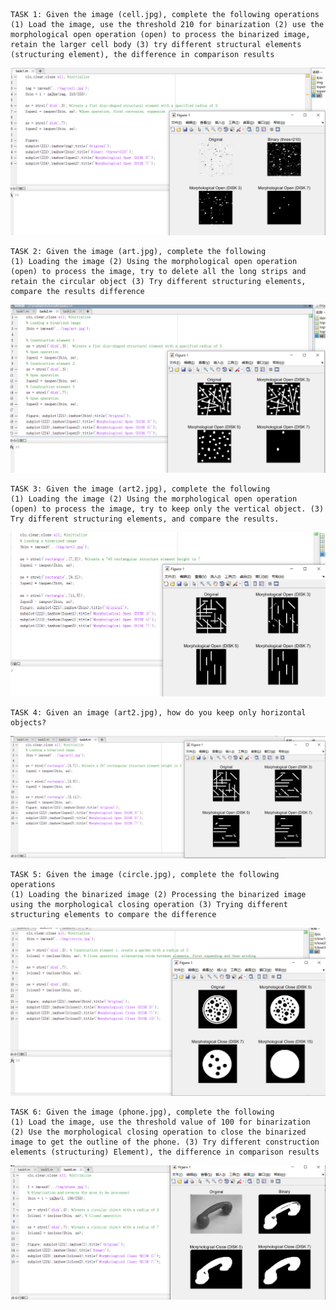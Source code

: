 	TASK 1: Given the image (cell.jpg), complete the following operations
	(1) Load the image, use the threshold 210 for binarization (2) use the morphological open operation (open) to process the binarized image, retain the larger cell body (3) try different structural elements (structuring element), the difference in comparison results

![task](src/weak6/1.jpg 'xxx')

	TASK 2: Given the image (art.jpg), complete the following
	(1) Loading the image (2) Using the morphological open operation (open) to process the image, try to delete all the long strips and retain the circular object (3) Try different structuring elements, compare the results difference

![task](src/weak6/2.png 'xxx')

	TASK 3: Given the image (art2.jpg), complete the following
	(1) Loading the image (2) Using the morphological open operation (open) to process the image, try to keep only the vertical object. (3) Try different structuring elements, and compare the results.

![task](src/weak6/3.png 'xxx')

	TASK 4: Given an image (art2.jpg), how do you keep only horizontal objects?

![task](src/weak6/4.jpg 'xxx')

	TASK 5: Given the image (circle.jpg), complete the following operations
	(1) Loading the binarized image (2) Processing the binarized image using the morphological closing operation (3) Trying different structuring elements to compare the difference

![task](src/weak6/5.png 'xxx')

	TASK 6: Given the image (phone.jpg), complete the following
	(1) Load the image, use the threshold value of 100 for binarization (2) Use the morphological closing operation to close the binarized image to get the outline of the phone. (3) Try different construction elements (structuring) Element), the difference in comparison results

![task](src/weak6/6.png 'xxx')